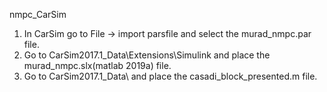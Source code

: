 nmpc_CarSim
 1. In CarSim go to File -> import parsfile and select the murad_nmpc.par file.
 2. Go to CarSim2017.1_Data\Extensions\Simulink and place the murad_nmpc.slx(matlab 2019a) file.
 3. Go to CarSim2017.1_Data\ and place the casadi_block_presented.m file.
 
